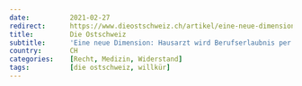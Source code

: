```yaml
---
date:          2021-02-27
redirect:      https://www.dieostschweiz.ch/artikel/eine-neue-dimension-hausarzt-wird-berufserlaubnis-per-sofort-entzogen-jxVNGdG
title:         Die Ostschweiz
subtitle:      'Eine neue Dimension: Hausarzt wird Berufserlaubnis per sofort entzogen'
country:       CH
categories:    [Recht, Medizin, Widerstand]
tags:          [die ostschweiz, willkür]
---
```

